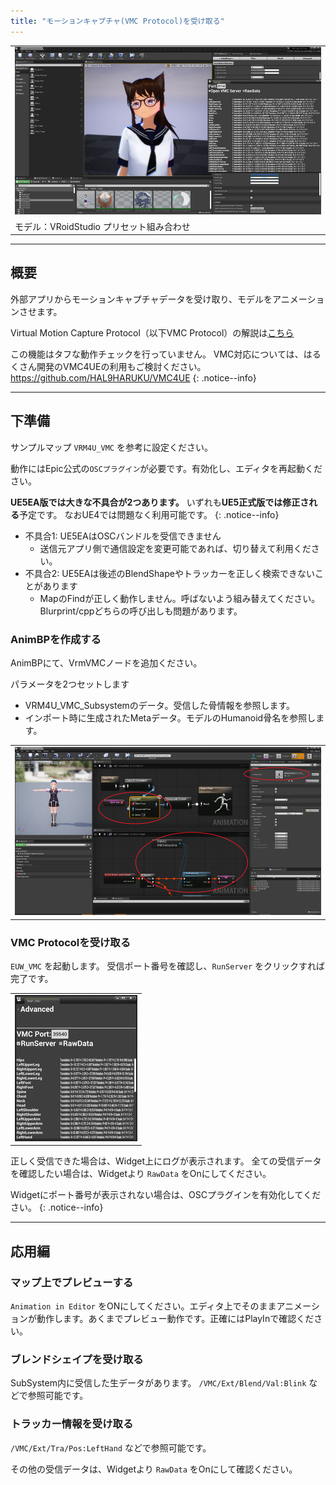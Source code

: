 ```yaml
---
title: "モーションキャプチャ(VMC Protocol)を受け取る"
---
```


||
|-|
|[![](./assets/images/small/08a_top.png)](../assets/images/08a_top.png)|
|モデル：VRoidStudio プリセット組み合わせ|

----

## 概要

外部アプリからモーションキャプチャデータを受け取り、モデルをアニメーションさせます。

Virtual Motion Capture Protocol（以下VMC Protocol）の解説は[こちら](https://protocol.vmc.info/)


この機能はタフな動作チェックを行っていません。
VMC対応については、はるくさん開発のVMC4UEの利用もご検討ください。
https://github.com/HAL9HARUKU/VMC4UE
{: .notice--info}

----

## 下準備

サンプルマップ `VRM4U_VMC` を参考に設定ください。

動作にはEpic公式の`OSCプラグイン`が必要です。有効化し、エディタを再起動ください。

**UE5EA版では大きな不具合が2つあります。**
いずれも**UE5正式版では修正される**予定です。
なおUE4では問題なく利用可能です。
{: .notice--info}

 - 不具合1: UE5EAはOSCバンドルを受信できません
   - 送信元アプリ側で通信設定を変更可能であれば、切り替えて利用ください。
 - 不具合2: UE5EAは後述のBlendShapeやトラッカーを正しく検索できないことがあります
   - MapのFindが正しく動作しません。呼ばないよう組み替えてください。Blurprint/cppどちらの呼び出しも問題があります。

### AnimBPを作成する

AnimBPにて、VrmVMCノードを追加ください。

パラメータを2つセットします
 - VRM4U_VMC_Subsystemのデータ。受信した骨情報を参照します。
 - インポート時に生成されたMetaデータ。モデルのHumanoid骨名を参照します。

||
|-|
|[![](./assets/images/small/08a_node.png)](../assets/images/small/08a_node.png)|


### VMC Protocolを受け取る

`EUW_VMC` を起動します。
受信ポート番号を確認し、`RunServer` をクリックすれば完了です。

||
|-|
|[![](./assets/images/small/08a_panel.png)](../assets/images/small/08a_panel.png)|

正しく受信できた場合は、Widget上にログが表示されます。
全ての受信データを確認したい場合は、Widgetより `RawData` をOnにしてください。


Widgetにポート番号が表示されない場合は、OSCプラグインを有効化してください。
{: .notice--info}

----

## 応用編

### マップ上でプレビューする

`Animation in Editor` をONにしてください。エディタ上でそのままアニメーションが動作します。あくまでプレビュー動作です。正確にはPlayInで確認ください。

### ブレンドシェイプを受け取る

SubSystem内に受信した生データがあります。
`/VMC/Ext/Blend/Val:Blink` などで参照可能です。

### トラッカー情報を受け取る

`/VMC/Ext/Tra/Pos:LeftHand` などで参照可能です。

その他の受信データは、Widgetより `RawData` をOnにして確認ください。
